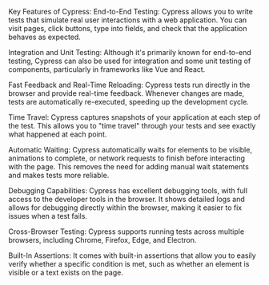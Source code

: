 Key Features of Cypress:
End-to-End Testing: Cypress allows you to write tests that simulate real user interactions with a web application. You can visit pages, click buttons, type into fields, and check that the application behaves as expected.

Integration and Unit Testing: Although it's primarily known for end-to-end testing, Cypress can also be used for integration and some unit testing of components, particularly in frameworks like Vue and React.

Fast Feedback and Real-Time Reloading: Cypress tests run directly in the browser and provide real-time feedback. Whenever changes are made, tests are automatically re-executed, speeding up the development cycle.

Time Travel: Cypress captures snapshots of your application at each step of the test. This allows you to "time travel" through your tests and see exactly what happened at each point.

Automatic Waiting: Cypress automatically waits for elements to be visible, animations to complete, or network requests to finish before interacting with the page. This removes the need for adding manual wait statements and makes tests more reliable.

Debugging Capabilities: Cypress has excellent debugging tools, with full access to the developer tools in the browser. It shows detailed logs and allows for debugging directly within the browser, making it easier to fix issues when a test fails.

Cross-Browser Testing: Cypress supports running tests across multiple browsers, including Chrome, Firefox, Edge, and Electron.

Built-In Assertions: It comes with built-in assertions that allow you to easily verify whether a specific condition is met, such as whether an element is visible or a text exists on the page.